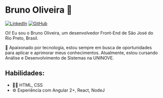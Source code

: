 # Bruno Oliveira 🤙
[![LinkedIn](https://img.shields.io/badge/-LinkedIn-407bff?style=flat-square&labelColor=407bff&logo=Linkedin&logoColor=white&link=https://www.linkedin.com/in/brunocode/)](https://linkedin.com/in/brunocode)
[![GitHub](https://img.shields.io/badge/-Github-407bff?style=flat-square&labelColor=407bff&logo=Github&logoColor=white&link=https://www.github.com/brunocodebr)](https://www.github.com/brunocodebr)

Oi! Eu sou o Bruno Oliveira, um desenvolvedor Front-End de São José do Rio Preto, Brasil.

🚀 Apaixonado por tecnologia, estou sempre em busca de oportunidades para aplicar e aprimorar meus conhecimentos. Atualmente, estou cursando Análise e Desenvolvimento de Sistemas na UNINOVE.

## Habilidades:
- 👨‍💻 HTML, CSS
- ⚙️ Experiência com Angular 2+, React, NodeJ
